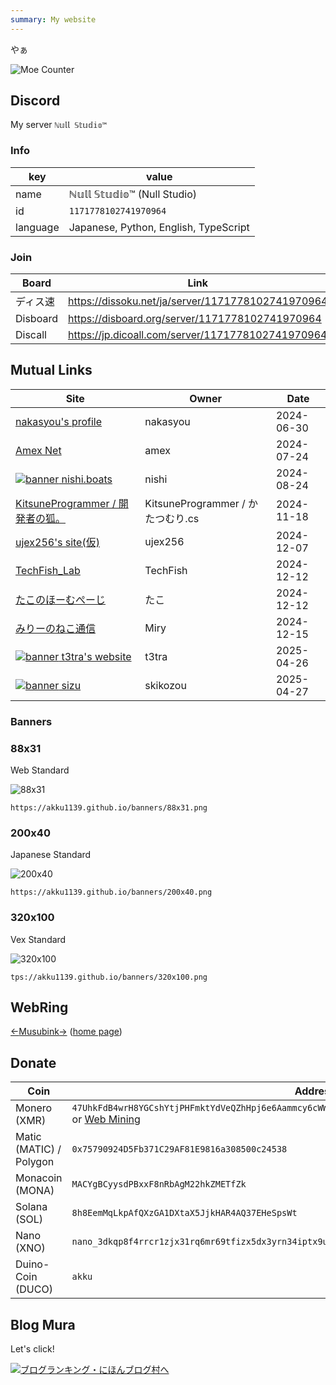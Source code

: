 ```yaml
---
summary: My website
---
```


やぁ

![![Moe Counter](https://count.getloli.com/get/@akku1139.github.io?theme=rule34&darkmode=0)](https://count.getloli.com/)


## Discord

My server `ℕ𝕦𝕝𝕝 𝕊𝕥𝕦𝕕𝕚𝕠™`

### Info

key | value
--- | ---
name | ℕ𝕦𝕝𝕝 𝕊𝕥𝕦𝕕𝕚𝕠™ (Null Studio)
id | `1171778102741970964`
language | Japanese, Python, English, TypeScript

### Join

Board | Link
--- | ---
ディス速 | https://dissoku.net/ja/server/1171778102741970964
Disboard | https://disboard.org/server/1171778102741970964
Discall | https://jp.dicoall.com/server/1171778102741970964

## Mutual Links

| Site | Owner | Date |
| ---- | ----- | ---- |
| [nakasyou's profile](https://nakasyou.github.io/) | nakasyou | 2024-06-30 |
| [Amex Net](https://www.ame-x.net/) | amex | 2024-07-24 |
| [![banner](https://nishi.boats/banner.gif) nishi.boats](https://nishi.boats/) | nishi | 2024-08-24 |
| [KitsuneProgrammer / 開発者の狐。](https://kitsuneprogram.github.io/) | KitsuneProgrammer / かたつむり.cs | 2024-11-18 |
| [ujex256's site(仮)](https://ujr256.com/) | ujex256 | 2024-12-07 |
| [TechFish_Lab](https://sakana11.org/) | TechFish | 2024-12-12 |
| [たこのほーむぺーじ](https://info.takos.jp/) | たこ | 2024-12-12 |
| [みりーのねこ通信](https://miry.jp/) | Miry | 2024-12-15 |
| [![banner](https://t3tra.dev/images/banner_dark.png) t3tra's website](https://t3tra.dev/) | t3tra | 2025-04-26 |
| [![banner](https://main.skikozou.me/banner.png) sizu](https://main.skikozou.me/) | skikozou | 2025-04-27 |

### Banners

### 88x31

Web Standard

![88x31](/banners/88x31.png)

`https://akku1139.github.io/banners/88x31.png`

### 200x40

Japanese Standard

![200x40](/banners/200x40.png)

`https://akku1139.github.io/banners/200x40.png`

### 320x100

Vex Standard

![320x100](/banners/320x100.png)

`tps://akku1139.github.io/banners/320x100.png`

## WebRing

[←](https://musubink.fyi/akku/previous)[Musubink](https://musubink.fyi/akku/random)[→](https://musubink.fyi/akku/next) ([home page](https://musubink.fyi/))

## Donate

| Coin | Address |
| --- | --- |
| Monero (XMR) | `47UhkFdB4wrH8YGCshYtjPHFmktYdVeQZhHpj6e6Aammcy6cWWALZWJAybA4xFgk94UXsKGKaZtGSB8QwoHrG7ao7wJ62Xs` <br> or [Web Mining](https://mining-site.pages.dev/) |
| Matic (MATIC) / Polygon | `0x75790924D5Fb371C29AF81E9816a308500c24538` |
| Monacoin (MONA) | `MACYgBCyysdPBxxF8nRbAgM22hkZMETfZk` |
| Solana (SOL) | `8h8EemMqLkpAfQXzGA1DXtaX5JjkHAR4AQ37EHeSpsWt` |
| Nano (XNO) | `nano_3dkqp8f4rrcr1zjx31rq6mr69tfizx5dx3yrn34iptx9u1qiymi4uxb7goxn` |
| Duino-Coin (DUCO) | `akku` |

## Blog Mura

Let's click!

[![ブログランキング・にほんブログ村へ](https://b.blogmura.com/banner-blogmura-landscape.svg)](https://blogmura.com/ranking/in?p_cid=11191815)
